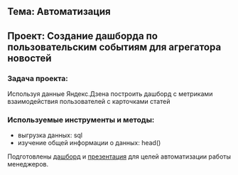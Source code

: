 ## Тема: Автоматизация

## Проект: Создание дашборда по пользовательским событиям для агрегатора новостей

### Задача проекта: 
Используя данные Яндекс.Дзена построить дашборд с метриками взаимодействия пользователей с карточками статей 

### Используемые инструменты и методы:
* выгрузка данных: sql
* изучение общей информации о данных: head()

Подготовлены [дашборд](https://public.tableau.com/app/profile/margarita7955/viz/_-_16611871807570/__) и [презентация](https://drive.google.com/file/d/1Koum0zkeZHVOUs9GCNLYdcQ8aJcbnxb0/view?usp=sharing) для целей автоматизации работы менеджеров.
